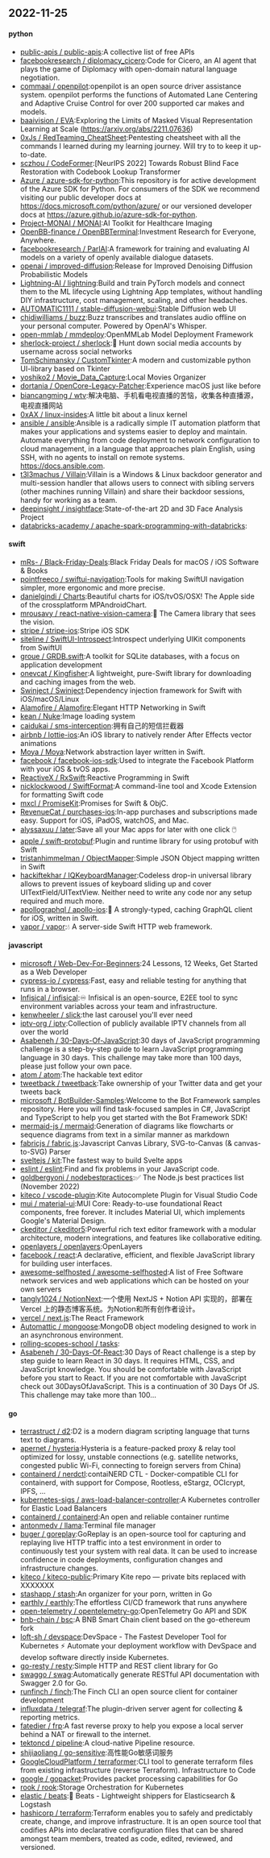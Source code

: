 ## 2022-11-25

#### python
* [public-apis / public-apis](https://github.com/public-apis/public-apis):A collective list of free APIs
* [facebookresearch / diplomacy_cicero](https://github.com/facebookresearch/diplomacy_cicero):Code for Cicero, an AI agent that plays the game of Diplomacy with open-domain natural language negotiation.
* [commaai / openpilot](https://github.com/commaai/openpilot):openpilot is an open source driver assistance system. openpilot performs the functions of Automated Lane Centering and Adaptive Cruise Control for over 200 supported car makes and models.
* [baaivision / EVA](https://github.com/baaivision/EVA):Exploring the Limits of Masked Visual Representation Learning at Scale (https://arxiv.org/abs/2211.07636)
* [0xJs / RedTeaming_CheatSheet](https://github.com/0xJs/RedTeaming_CheatSheet):Pentesting cheatsheet with all the commands I learned during my learning journey. Will try to to keep it up-to-date.
* [sczhou / CodeFormer](https://github.com/sczhou/CodeFormer):[NeurIPS 2022] Towards Robust Blind Face Restoration with Codebook Lookup Transformer
* [Azure / azure-sdk-for-python](https://github.com/Azure/azure-sdk-for-python):This repository is for active development of the Azure SDK for Python. For consumers of the SDK we recommend visiting our public developer docs at https://docs.microsoft.com/python/azure/ or our versioned developer docs at https://azure.github.io/azure-sdk-for-python.
* [Project-MONAI / MONAI](https://github.com/Project-MONAI/MONAI):AI Toolkit for Healthcare Imaging
* [OpenBB-finance / OpenBBTerminal](https://github.com/OpenBB-finance/OpenBBTerminal):Investment Research for Everyone, Anywhere.
* [facebookresearch / ParlAI](https://github.com/facebookresearch/ParlAI):A framework for training and evaluating AI models on a variety of openly available dialogue datasets.
* [openai / improved-diffusion](https://github.com/openai/improved-diffusion):Release for Improved Denoising Diffusion Probabilistic Models
* [Lightning-AI / lightning](https://github.com/Lightning-AI/lightning):Build and train PyTorch models and connect them to the ML lifecycle using Lightning App templates, without handling DIY infrastructure, cost management, scaling, and other headaches.
* [AUTOMATIC1111 / stable-diffusion-webui](https://github.com/AUTOMATIC1111/stable-diffusion-webui):Stable Diffusion web UI
* [chidiwilliams / buzz](https://github.com/chidiwilliams/buzz):Buzz transcribes and translates audio offline on your personal computer. Powered by OpenAI's Whisper.
* [open-mmlab / mmdeploy](https://github.com/open-mmlab/mmdeploy):OpenMMLab Model Deployment Framework
* [sherlock-project / sherlock](https://github.com/sherlock-project/sherlock):🔎
Hunt down social media accounts by username across social networks
* [TomSchimansky / CustomTkinter](https://github.com/TomSchimansky/CustomTkinter):A modern and customizable python UI-library based on Tkinter
* [yoshiko2 / Movie_Data_Capture](https://github.com/yoshiko2/Movie_Data_Capture):Local Movies Organizer
* [dortania / OpenCore-Legacy-Patcher](https://github.com/dortania/OpenCore-Legacy-Patcher):Experience macOS just like before
* [biancangming / wtv](https://github.com/biancangming/wtv):解决电脑、手机看电视直播的苦恼，收集各种直播源，电视直播网站
* [0xAX / linux-insides](https://github.com/0xAX/linux-insides):A little bit about a linux kernel
* [ansible / ansible](https://github.com/ansible/ansible):Ansible is a radically simple IT automation platform that makes your applications and systems easier to deploy and maintain. Automate everything from code deployment to network configuration to cloud management, in a language that approaches plain English, using SSH, with no agents to install on remote systems. https://docs.ansible.com.
* [t3l3machus / Villain](https://github.com/t3l3machus/Villain):Villain is a Windows & Linux backdoor generator and multi-session handler that allows users to connect with sibling servers (other machines running Villain) and share their backdoor sessions, handy for working as a team.
* [deepinsight / insightface](https://github.com/deepinsight/insightface):State-of-the-art 2D and 3D Face Analysis Project
* [databricks-academy / apache-spark-programming-with-databricks](https://github.com/databricks-academy/apache-spark-programming-with-databricks):

#### swift
* [mRs- / Black-Friday-Deals](https://github.com/mRs-/Black-Friday-Deals):Black Friday Deals for macOS / iOS Software & Books
* [pointfreeco / swiftui-navigation](https://github.com/pointfreeco/swiftui-navigation):Tools for making SwiftUI navigation simpler, more ergonomic and more precise.
* [danielgindi / Charts](https://github.com/danielgindi/Charts):Beautiful charts for iOS/tvOS/OSX! The Apple side of the crossplatform MPAndroidChart.
* [mrousavy / react-native-vision-camera](https://github.com/mrousavy/react-native-vision-camera):📸
The Camera library that sees the vision.
* [stripe / stripe-ios](https://github.com/stripe/stripe-ios):Stripe iOS SDK
* [siteline / SwiftUI-Introspect](https://github.com/siteline/SwiftUI-Introspect):Introspect underlying UIKit components from SwiftUI
* [groue / GRDB.swift](https://github.com/groue/GRDB.swift):A toolkit for SQLite databases, with a focus on application development
* [onevcat / Kingfisher](https://github.com/onevcat/Kingfisher):A lightweight, pure-Swift library for downloading and caching images from the web.
* [Swinject / Swinject](https://github.com/Swinject/Swinject):Dependency injection framework for Swift with iOS/macOS/Linux
* [Alamofire / Alamofire](https://github.com/Alamofire/Alamofire):Elegant HTTP Networking in Swift
* [kean / Nuke](https://github.com/kean/Nuke):Image loading system
* [caidukai / sms-interception](https://github.com/caidukai/sms-interception):拥有自己的短信拦截器
* [airbnb / lottie-ios](https://github.com/airbnb/lottie-ios):An iOS library to natively render After Effects vector animations
* [Moya / Moya](https://github.com/Moya/Moya):Network abstraction layer written in Swift.
* [facebook / facebook-ios-sdk](https://github.com/facebook/facebook-ios-sdk):Used to integrate the Facebook Platform with your iOS & tvOS apps.
* [ReactiveX / RxSwift](https://github.com/ReactiveX/RxSwift):Reactive Programming in Swift
* [nicklockwood / SwiftFormat](https://github.com/nicklockwood/SwiftFormat):A command-line tool and Xcode Extension for formatting Swift code
* [mxcl / PromiseKit](https://github.com/mxcl/PromiseKit):Promises for Swift & ObjC.
* [RevenueCat / purchases-ios](https://github.com/RevenueCat/purchases-ios):In-app purchases and subscriptions made easy. Support for iOS, iPadOS, watchOS, and Mac.
* [alyssaxuu / later](https://github.com/alyssaxuu/later):Save all your Mac apps for later with one click
🖱️
* [apple / swift-protobuf](https://github.com/apple/swift-protobuf):Plugin and runtime library for using protobuf with Swift
* [tristanhimmelman / ObjectMapper](https://github.com/tristanhimmelman/ObjectMapper):Simple JSON Object mapping written in Swift
* [hackiftekhar / IQKeyboardManager](https://github.com/hackiftekhar/IQKeyboardManager):Codeless drop-in universal library allows to prevent issues of keyboard sliding up and cover UITextField/UITextView. Neither need to write any code nor any setup required and much more.
* [apollographql / apollo-ios](https://github.com/apollographql/apollo-ios):📱
A strongly-typed, caching GraphQL client for iOS, written in Swift.
* [vapor / vapor](https://github.com/vapor/vapor):💧
A server-side Swift HTTP web framework.

#### javascript
* [microsoft / Web-Dev-For-Beginners](https://github.com/microsoft/Web-Dev-For-Beginners):24 Lessons, 12 Weeks, Get Started as a Web Developer
* [cypress-io / cypress](https://github.com/cypress-io/cypress):Fast, easy and reliable testing for anything that runs in a browser.
* [Infisical / infisical](https://github.com/Infisical/infisical):♾
Infisical is an open-source, E2EE tool to sync environment variables across your team and infrastructure.
* [kenwheeler / slick](https://github.com/kenwheeler/slick):the last carousel you'll ever need
* [iptv-org / iptv](https://github.com/iptv-org/iptv):Collection of publicly available IPTV channels from all over the world
* [Asabeneh / 30-Days-Of-JavaScript](https://github.com/Asabeneh/30-Days-Of-JavaScript):30 days of JavaScript programming challenge is a step-by-step guide to learn JavaScript programming language in 30 days. This challenge may take more than 100 days, please just follow your own pace.
* [atom / atom](https://github.com/atom/atom):The hackable text editor
* [tweetback / tweetback](https://github.com/tweetback/tweetback):Take ownership of your Twitter data and get your tweets back
* [microsoft / BotBuilder-Samples](https://github.com/microsoft/BotBuilder-Samples):Welcome to the Bot Framework samples repository. Here you will find task-focused samples in C#, JavaScript and TypeScript to help you get started with the Bot Framework SDK!
* [mermaid-js / mermaid](https://github.com/mermaid-js/mermaid):Generation of diagrams like flowcharts or sequence diagrams from text in a similar manner as markdown
* [fabricjs / fabric.js](https://github.com/fabricjs/fabric.js):Javascript Canvas Library, SVG-to-Canvas (& canvas-to-SVG) Parser
* [sveltejs / kit](https://github.com/sveltejs/kit):The fastest way to build Svelte apps
* [eslint / eslint](https://github.com/eslint/eslint):Find and fix problems in your JavaScript code.
* [goldbergyoni / nodebestpractices](https://github.com/goldbergyoni/nodebestpractices):✅
The Node.js best practices list (November 2022)
* [kiteco / vscode-plugin](https://github.com/kiteco/vscode-plugin):Kite Autocomplete Plugin for Visual Studio Code
* [mui / material-ui](https://github.com/mui/material-ui):MUI Core: Ready-to-use foundational React components, free forever. It includes Material UI, which implements Google's Material Design.
* [ckeditor / ckeditor5](https://github.com/ckeditor/ckeditor5):Powerful rich text editor framework with a modular architecture, modern integrations, and features like collaborative editing.
* [openlayers / openlayers](https://github.com/openlayers/openlayers):OpenLayers
* [facebook / react](https://github.com/facebook/react):A declarative, efficient, and flexible JavaScript library for building user interfaces.
* [awesome-selfhosted / awesome-selfhosted](https://github.com/awesome-selfhosted/awesome-selfhosted):A list of Free Software network services and web applications which can be hosted on your own servers
* [tangly1024 / NotionNext](https://github.com/tangly1024/NotionNext):一个使用 NextJS + Notion API 实现的，部署在 Vercel 上的静态博客系统。为Notion和所有创作者设计。
* [vercel / next.js](https://github.com/vercel/next.js):The React Framework
* [Automattic / mongoose](https://github.com/Automattic/mongoose):MongoDB object modeling designed to work in an asynchronous environment.
* [rolling-scopes-school / tasks](https://github.com/rolling-scopes-school/tasks):
* [Asabeneh / 30-Days-Of-React](https://github.com/Asabeneh/30-Days-Of-React):30 Days of React challenge is a step by step guide to learn React in 30 days. It requires HTML, CSS, and JavaScript knowledge. You should be comfortable with JavaScript before you start to React. If you are not comfortable with JavaScript check out 30DaysOfJavaScript. This is a continuation of 30 Days Of JS. This challenge may take more than 100…

#### go
* [terrastruct / d2](https://github.com/terrastruct/d2):D2 is a modern diagram scripting language that turns text to diagrams.
* [apernet / hysteria](https://github.com/apernet/hysteria):Hysteria is a feature-packed proxy & relay tool optimized for lossy, unstable connections (e.g. satellite networks, congested public Wi-Fi, connecting to foreign servers from China)
* [containerd / nerdctl](https://github.com/containerd/nerdctl):contaiNERD CTL - Docker-compatible CLI for containerd, with support for Compose, Rootless, eStargz, OCIcrypt, IPFS, ...
* [kubernetes-sigs / aws-load-balancer-controller](https://github.com/kubernetes-sigs/aws-load-balancer-controller):A Kubernetes controller for Elastic Load Balancers
* [containerd / containerd](https://github.com/containerd/containerd):An open and reliable container runtime
* [antonmedv / llama](https://github.com/antonmedv/llama):Terminal file manager
* [buger / goreplay](https://github.com/buger/goreplay):GoReplay is an open-source tool for capturing and replaying live HTTP traffic into a test environment in order to continuously test your system with real data. It can be used to increase confidence in code deployments, configuration changes and infrastructure changes.
* [kiteco / kiteco-public](https://github.com/kiteco/kiteco-public):Primary Kite repo — private bits replaced with XXXXXXX
* [stashapp / stash](https://github.com/stashapp/stash):An organizer for your porn, written in Go
* [earthly / earthly](https://github.com/earthly/earthly):The effortless CI/CD framework that runs anywhere
* [open-telemetry / opentelemetry-go](https://github.com/open-telemetry/opentelemetry-go):OpenTelemetry Go API and SDK
* [bnb-chain / bsc](https://github.com/bnb-chain/bsc):A BNB Smart Chain client based on the go-ethereum fork
* [loft-sh / devspace](https://github.com/loft-sh/devspace):DevSpace - The Fastest Developer Tool for Kubernetes
⚡
Automate your deployment workflow with DevSpace and develop software directly inside Kubernetes.
* [go-resty / resty](https://github.com/go-resty/resty):Simple HTTP and REST client library for Go
* [swaggo / swag](https://github.com/swaggo/swag):Automatically generate RESTful API documentation with Swagger 2.0 for Go.
* [runfinch / finch](https://github.com/runfinch/finch):The Finch CLI an open source client for container development
* [influxdata / telegraf](https://github.com/influxdata/telegraf):The plugin-driven server agent for collecting & reporting metrics.
* [fatedier / frp](https://github.com/fatedier/frp):A fast reverse proxy to help you expose a local server behind a NAT or firewall to the internet.
* [tektoncd / pipeline](https://github.com/tektoncd/pipeline):A cloud-native Pipeline resource.
* [shijiaoliang / go-sensitive](https://github.com/shijiaoliang/go-sensitive):高性能Go敏感词服务
* [GoogleCloudPlatform / terraformer](https://github.com/GoogleCloudPlatform/terraformer):CLI tool to generate terraform files from existing infrastructure (reverse Terraform). Infrastructure to Code
* [google / gopacket](https://github.com/google/gopacket):Provides packet processing capabilities for Go
* [rook / rook](https://github.com/rook/rook):Storage Orchestration for Kubernetes
* [elastic / beats](https://github.com/elastic/beats):🐠
Beats - Lightweight shippers for Elasticsearch & Logstash
* [hashicorp / terraform](https://github.com/hashicorp/terraform):Terraform enables you to safely and predictably create, change, and improve infrastructure. It is an open source tool that codifies APIs into declarative configuration files that can be shared amongst team members, treated as code, edited, reviewed, and versioned.
